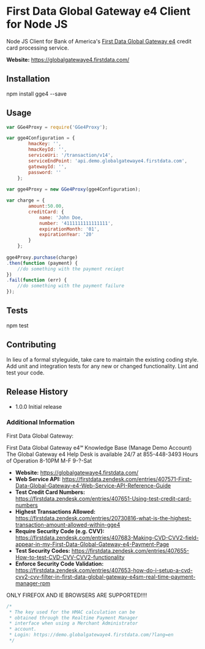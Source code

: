 First Data Global Gateway e4 Client for Node JS
=========

Node JS Client for Bank of America's [First Data Global Gateway e4](https://globalgatewaye4.firstdata.com/) credit card processing service.

**Website:** https://globalgatewaye4.firstdata.com/

## Installation

  npm install gge4 --save

## Usage

```javascript
var GGe4Proxy = require('GGe4Proxy');

var gge4Configuration = {
		hmacKey: '',
		hmacKeyId: '',
		serviceUri: '/transaction/v14',
		serviceEndPoint: 'api.demo.globalgatewaye4.firstdata.com',
		gatewayId: '',
		password: ''
	};
	
var gge4Proxy = new GGe4Proxy(gge4Configuration);

var charge = {
		amount:50.00, 
		creditCard: { 
			name: 'John Doe, 
			number: '4111111111111111', 
			expirationMonth: '01', 
			expirationYear: '20'
		}
	};
	
gge4Proxy.purchase(charge)
.then(function (payment) {
	//do something with the payment reciept
})
.fail(function (err) {
	//do something with the payment failure
});
```

## Tests

  npm test

## Contributing

In lieu of a formal styleguide, take care to maintain the existing coding style.
Add unit and integration tests for any new or changed functionality. Lint and test your code.

## Release History

* 1.0.0 Initial release


### Additional Information

First Data Global Gateway:

First Data Global Gateway e4℠ Knowledge Base (Manage Demo Account)
The Global Gateway e4 Help Desk is available 24/7 at 855-448-3493
Hours of Operation
8-10PM M-F
9-?-Sat

- **Website:** https://globalgatewaye4.firstdata.com/
- **Web Service API:** https://firstdata.zendesk.com/entries/407571-First-Data-Global-Gateway-e4-Web-Service-API-Reference-Guide
- **Test Credit Card Numbers:** https://firstdata.zendesk.com/entries/407651-Using-test-credit-card-numbers
- **Highest Transactions Allowed:** https://firstdata.zendesk.com/entries/20730816-what-is-the-highest-transaction-amount-allowed-within-gge4
- **Require Security Code (e.g. CVV):** https://firstdata.zendesk.com/entries/407683-Making-CVD-CVV2-field-appear-in-my-First-Data-Global-Gateway-e4-Payment-Page
- **Test Security Codes:** https://firstdata.zendesk.com/entries/407655-How-to-test-CVD-CVV-CVV2-functionality
- **Enforce Security Code Validation:** https://firstdata.zendesk.com/entries/407653-how-do-i-setup-a-cvd-cvv2-cvv-filter-in-first-data-global-gateway-e4sm-real-time-payment-manager-rpm


ONLY FIREFOX AND IE BROWSERS ARE SUPPORTED!!!!

```javascript
/*
 * The key used for the HMAC calculation can be 
 * obtained through the Realtime Payment Manager 
 * interface when using a Merchant Administrator 
 * account.
 * Login: https://demo.globalgatewaye4.firstdata.com/?lang=en
 */
 ```